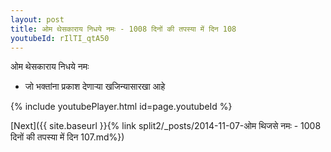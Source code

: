 ```yaml
---
layout: post
title: ओम थेसकाराय निधये नमः - 1008 दिनों की तपस्या में दिन 108
youtubeId: rIlTI_qtA50
---
```

 
 
 ओम थेसकाराय निधये नमः  
 
 -  जो भक्तांना प्रकाश देणार्‍या खजिन्यासारखा आहे 
 
  
 
  
 
 
 
 
 
 


{% include youtubePlayer.html id=page.youtubeId %}
 
[Next]({{ site.baseurl }}{% link  split2/_posts/2014-11-07-ओम थिजसे नमः - 1008 दिनों की तपस्या में दिन 107.md%})
 
